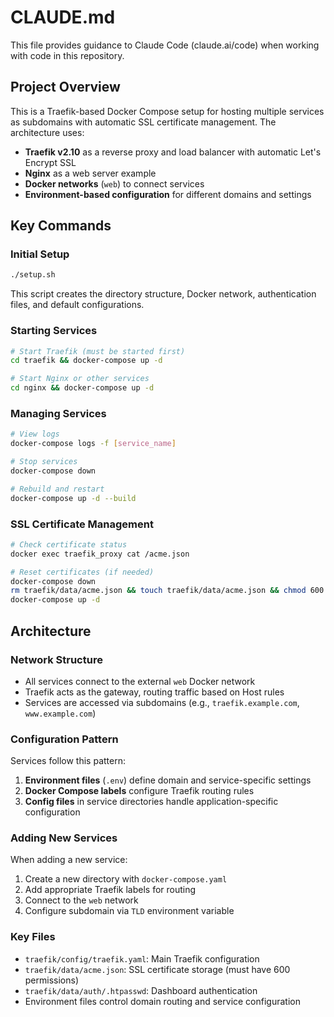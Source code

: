 # CLAUDE.md

This file provides guidance to Claude Code (claude.ai/code) when working with code in this repository.

## Project Overview

This is a Traefik-based Docker Compose setup for hosting multiple services as subdomains with automatic SSL certificate management. The architecture uses:

- **Traefik v2.10** as a reverse proxy and load balancer with automatic Let's Encrypt SSL
- **Nginx** as a web server example
- **Docker networks** (`web`) to connect services
- **Environment-based configuration** for different domains and settings

## Key Commands

### Initial Setup
```bash
./setup.sh
```
This script creates the directory structure, Docker network, authentication files, and default configurations.

### Starting Services
```bash
# Start Traefik (must be started first)
cd traefik && docker-compose up -d

# Start Nginx or other services
cd nginx && docker-compose up -d
```

### Managing Services
```bash
# View logs
docker-compose logs -f [service_name]

# Stop services
docker-compose down

# Rebuild and restart
docker-compose up -d --build
```

### SSL Certificate Management
```bash
# Check certificate status
docker exec traefik_proxy cat /acme.json

# Reset certificates (if needed)
docker-compose down
rm traefik/data/acme.json && touch traefik/data/acme.json && chmod 600 traefik/data/acme.json
docker-compose up -d
```

## Architecture

### Network Structure
- All services connect to the external `web` Docker network
- Traefik acts as the gateway, routing traffic based on Host rules
- Services are accessed via subdomains (e.g., `traefik.example.com`, `www.example.com`)

### Configuration Pattern
Services follow this pattern:
1. **Environment files** (`.env`) define domain and service-specific settings
2. **Docker Compose labels** configure Traefik routing rules
3. **Config files** in service directories handle application-specific configuration

### Adding New Services
When adding a new service:
1. Create a new directory with `docker-compose.yaml`
2. Add appropriate Traefik labels for routing
3. Connect to the `web` network
4. Configure subdomain via `TLD` environment variable

### Key Files
- `traefik/config/traefik.yaml`: Main Traefik configuration
- `traefik/data/acme.json`: SSL certificate storage (must have 600 permissions)
- `traefik/data/auth/.htpasswd`: Dashboard authentication
- Environment files control domain routing and service configuration